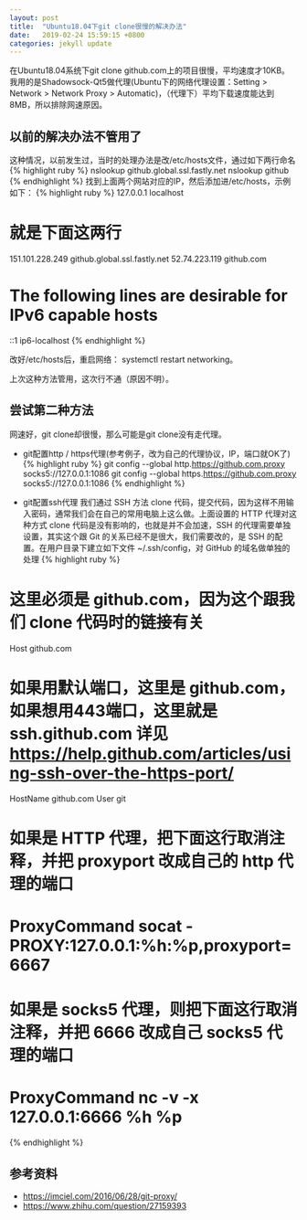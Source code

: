 ```yaml
---
layout: post
title:  "Ubuntu18.04下git clone很慢的解决办法"
date:   2019-02-24 15:59:15 +0800
categories: jekyll update
---
```

在Ubuntu18.04系统下git clone github.com上的项目很慢，平均速度才10KB。我用的是Shadowsock-Qt5做代理(Ubuntu下的网络代理设置：Setting > Network > Network Proxy > Automatic)，（代理下）平均下载速度能达到8MB，所以排除网速原因。

## 以前的解决办法不管用了
这种情况，以前发生过，当时的处理办法是改/etc/hosts文件，通过如下两行命名
{% highlight ruby %}
nslookup github.global.ssl.fastly.net
nslookup github
{% endhighlight %}
找到上面两个网站对应的IP，然后添加进/etc/hosts，示例如下：
{% highlight ruby %}
127.0.0.1			localhost
# 就是下面这两行
151.101.228.249     github.global.ssl.fastly.net
52.74.223.119       github.com

# The following lines are desirable for IPv6 capable hosts
::1     ip6-localhost 
{% endhighlight %}

改好/etc/hosts后，重启网络： systemctl restart networking。

上次这种方法管用，这次行不通（原因不明）。


## 尝试第二种方法
网速好，git clone却很慢，那么可能是git clone没有走代理。


- git配置http / https代理(参考例子，改为自己的代理协议，IP，端口就OK了)
{% highlight ruby %}
git config --global http.https://github.com.proxy socks5://127.0.0.1:1086
git config --global https.https://github.com.proxy socks5://127.0.0.1:1086
{% endhighlight %}

- git配置ssh代理
我们通过 SSH 方法 clone 代码，提交代码，因为这样不用输入密码，通常我们会在自己的常用电脑上这么做。上面设置的 HTTP 代理对这种方式 clone 代码是没有影响的，也就是并不会加速，SSH 的代理需要单独设置，其实这个跟 Git 的关系已经不是很大，我们需要改的，是 SSH 的配置。在用户目录下建立如下文件 ~/.ssh/config，对 GitHub 的域名做单独的处理
{% highlight ruby %}
# 这里必须是 github.com，因为这个跟我们 clone 代码时的链接有关
Host github.com
# 如果用默认端口，这里是 github.com，如果想用443端口，这里就是 ssh.github.com 详见 https://help.github.com/articles/using-ssh-over-the-https-port/
HostName github.com
User git
# 如果是 HTTP 代理，把下面这行取消注释，并把 proxyport 改成自己的 http 代理的端口
# ProxyCommand socat - PROXY:127.0.0.1:%h:%p,proxyport=6667
# 如果是 socks5 代理，则把下面这行取消注释，并把 6666 改成自己 socks5 代理的端口
# ProxyCommand nc -v -x 127.0.0.1:6666 %h %p
{% endhighlight %}

## 参考资料
- https://imciel.com/2016/06/28/git-proxy/
- https://www.zhihu.com/question/27159393